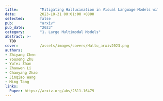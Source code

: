 ```yaml
---
title:          "Mitigating Hallucination in Visual Language Models with Visual Supervision"
date:           2023-10-31 00:01:00 +0800
selected:       false
pub:            "arxiv"
pub_date:       "2023"
category:       "1. Large Multimodal Models"
abstract: >-
  TBD
cover:          /assets/images/covers/Hallu_arxiv2023.png
authors:
- Zhiyang Chen
- Yousong Zhu
- Yufei Zhan
- Zhaowen Li
- Chaoyang Zhao
- Jinqiao Wang
- Ming Tang
links:
  Paper: https://arxiv.org/abs/2311.16479
---
```


